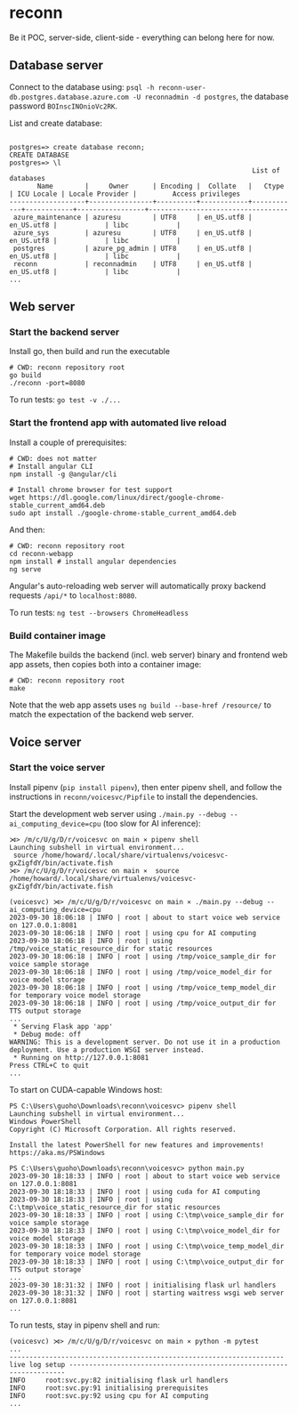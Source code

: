 # reconn

Be it POC, server-side, client-side - everything can belong here for now.

## Database server

Connect to the database using: `psql -h reconn-user-db.postgres.database.azure.com -U reconnadmin -d postgres`, the database password `BOInscINOnioVc2RK`.

List and create database:

``` shell

postgres=> create database reconn;
CREATE DATABASE
postgres=> \l
                                                             List of databases
       Name        |     Owner      | Encoding |  Collate   |   Ctype    | ICU Locale | Locale Provider |         Access privileges
-------------------+----------------+----------+------------+------------+------------+-----------------+-----------------------------------
 azure_maintenance | azuresu        | UTF8     | en_US.utf8 | en_US.utf8 |            | libc            |
 azure_sys         | azuresu        | UTF8     | en_US.utf8 | en_US.utf8 |            | libc            |
 postgres          | azure_pg_admin | UTF8     | en_US.utf8 | en_US.utf8 |            | libc            |
 reconn            | reconnadmin    | UTF8     | en_US.utf8 | en_US.utf8 |            | libc            |
...
```

## Web server

### Start the backend server

Install go, then build and run the executable

```shell
# CWD: reconn repository root
go build
./reconn -port=8080
```

To run tests: `go test -v ./...`

### Start the frontend app with automated live reload

Install a couple of prerequisites:

```shell
# CWD: does not matter
# Install angular CLI
npm install -g @angular/cli

# Install chrome browser for test support
wget https://dl.google.com/linux/direct/google-chrome-stable_current_amd64.deb
sudo apt install ./google-chrome-stable_current_amd64.deb
```

And then:

```shell
# CWD: reconn repository root
cd reconn-webapp
npm install # install angular dependencies
ng serve
```

Angular's auto-reloading web server will automatically proxy backend requests `/api/*` to `localhost:8080`.

To run tests: `ng test --browsers ChromeHeadless`

### Build container image

The Makefile builds the backend (incl. web server) binary and frontend web app assets, then copies both into a container image:

```shell
# CWD: reconn repository root
make
```

Note that the web app assets uses `ng build --base-href /resource/` to match the expectation of the backend web server.

## Voice server

### Start the voice server

Install pipenv (`pip install pipenv`), then enter pipenv shell, and follow the instructions in `reconn/voicesvc/Pipfile` to install the dependencies.

Start the development web server using `./main.py --debug --ai_computing_device=cpu` (too slow for AI inference):

```shell
⋊> /m/c/U/g/D/r/voicesvc on main ⨯ pipenv shell
Launching subshell in virtual environment...
 source /home/howard/.local/share/virtualenvs/voicesvc-gxZigfdY/bin/activate.fish
⋊> /m/c/U/g/D/r/voicesvc on main ⨯  source /home/howard/.local/share/virtualenvs/voicesvc-gxZigfdY/bin/activate.fish

(voicesvc) ⋊> /m/c/U/g/D/r/voicesvc on main ⨯ ./main.py --debug --ai_computing_device=cpu
2023-09-30 18:06:18 | INFO | root | about to start voice web service on 127.0.0.1:8081
2023-09-30 18:06:18 | INFO | root | using cpu for AI computing
2023-09-30 18:06:18 | INFO | root | using /tmp/voice_static_resource_dir for static resources
2023-09-30 18:06:18 | INFO | root | using /tmp/voice_sample_dir for voice sample storage
2023-09-30 18:06:18 | INFO | root | using /tmp/voice_model_dir for voice model storage
2023-09-30 18:06:18 | INFO | root | using /tmp/voice_temp_model_dir for temporary voice model storage
2023-09-30 18:06:18 | INFO | root | using /tmp/voice_output_dir for TTS output storage
...
 * Serving Flask app 'app'
 * Debug mode: off
WARNING: This is a development server. Do not use it in a production deployment. Use a production WSGI server instead.
 * Running on http://127.0.0.1:8081
Press CTRL+C to quit
...
```

To start on CUDA-capable Windows host:

``` shell
PS C:\Users\guoho\Downloads\reconn\voicesvc> pipenv shell
Launching subshell in virtual environment...
Windows PowerShell
Copyright (C) Microsoft Corporation. All rights reserved.

Install the latest PowerShell for new features and improvements! https://aka.ms/PSWindows

PS C:\Users\guoho\Downloads\reconn\voicesvc> python main.py
2023-09-30 18:18:33 | INFO | root | about to start voice web service on 127.0.0.1:8081
2023-09-30 18:18:33 | INFO | root | using cuda for AI computing
2023-09-30 18:18:33 | INFO | root | using C:\tmp\voice_static_resource_dir for static resources
2023-09-30 18:18:33 | INFO | root | using C:\tmp\voice_sample_dir for voice sample storage
2023-09-30 18:18:33 | INFO | root | using C:\tmp\voice_model_dir for voice model storage
2023-09-30 18:18:33 | INFO | root | using C:\tmp\voice_temp_model_dir for temporary voice model storage
2023-09-30 18:18:33 | INFO | root | using C:\tmp\voice_output_dir for TTS output storage`
...
2023-09-30 18:31:32 | INFO | root | initialising flask url handlers
2023-09-30 18:31:32 | INFO | root | starting waitress wsgi web server on 127.0.0.1:8081
...
```

To run tests, stay in pipenv shell and run:

```shell
(voicesvc) ⋊> /m/c/U/g/D/r/voicesvc on main ⨯ python -m pytest
...
--------------------------------------------------------------------- live log setup ---------------------------------------------------------------------
INFO     root:svc.py:82 initialising flask url handlers
INFO     root:svc.py:91 initialising prerequisites
INFO     root:svc.py:92 using cpu for AI computing
...
```
